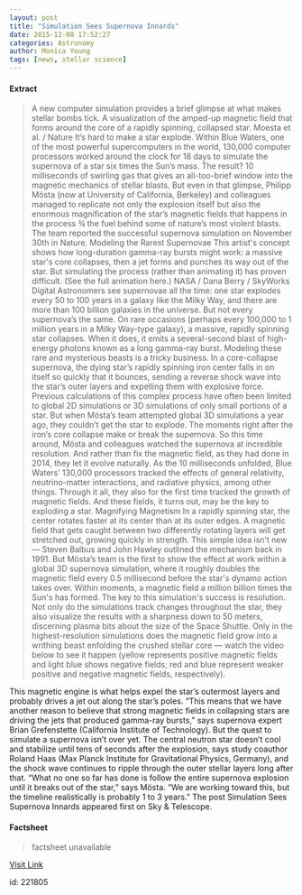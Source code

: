 ```yaml
---
layout: post
title: "Simulation Sees Supernova Innards"
date: 2015-12-08 17:52:27
categories: Astronomy
author: Monica Young
tags: [news, stellar science]
---
```



#### Extract
>A new computer simulation provides a brief glimpse at what makes stellar bombs tick.
A visualization of the amped-up magnetic field that forms around the core of a rapidly spinning, collapsed star. Moesta et al. / Nature
It’s hard to make a star explode. Within Blue Waters, one of the most powerful supercomputers in the world, 130,000 computer processors worked around the clock for 18 days to simulate the supernova of a star six times the Sun’s mass. The result? 10 milliseconds of swirling gas that gives an all-too-brief window into the magnetic mechanics of stellar blasts.
But even in that glimpse, Philipp Mösta (now at University of California, Berkeley) and colleagues managed to replicate not only the explosion itself but also the enormous magnification of the star’s magnetic fields that happens in the process ¾ the fuel behind some of nature’s most violent blasts. The team reported the successful supernova simulation on November 30th in Nature. 
Modeling the Rarest Supernovae
This artist's concept shows how long-duration gamma-ray bursts might work: a massive star's core collapses, then a jet forms and punches its way out of the star. But simulating the process (rather than animating it) has proven difficult. (See the full animation here.) NASA / Dana Berry / SkyWorks Digital
Astronomers see supernovae all the time: one star explodes every 50 to 100 years in a galaxy like the Milky Way, and there are more than 100 billion galaxies in the universe.
But not every supernova’s the same. On rare occasions (perhaps every 100,000 to 1 million years in a Milky Way-type galaxy), a massive, rapidly spinning star collapses. When it does, it emits a several-second blast of high-energy photons known as a long gamma-ray burst.
Modeling these rare and mysterious beasts is a tricky business. In a core-collapse supernova, the dying star’s rapidly spinning iron center falls in on itself so quickly that it bounces, sending a reverse shock wave into the star’s outer layers and expelling them with explosive force. Previous calculations of this complex process have often been limited to global 2D simulations or 3D simulations of only small portions of a star. But when Mösta’s team attempted global 3D simulations a year ago, they couldn’t get the star to explode.
The moments right after the iron’s core collapse make or break the supernova. So this time around, Mösta and colleagues watched the supernova at incredible resolution. And rather than fix the magnetic field, as they had done in 2014, they let it evolve naturally.
As the 10 milliseconds unfolded, Blue Waters’ 130,000 processors tracked the effects of general relativity, neutrino-matter interactions, and radiative physics, among other things. Through it all, they also for the first time tracked the growth of magnetic fields. And these fields, it turns out, may be the key to exploding a star.
Magnifying Magnetism
In a rapidly spinning star, the center rotates faster at its center than at its outer edges. A magnetic field that gets caught between two differently rotating layers will get stretched out, growing quickly in strength. This simple idea isn’t new — Steven Balbus and John Hawley outlined the mechanism back in 1991. But Mösta’s team is the first to show the effect at work within a global 3D supernova simulation, where it roughly doubles the magnetic field every 0.5 millisecond before the star's dynamo action takes over. Within moments, a magnetic field a million billion times the Sun's has formed.
The key to this simulation's success is resolution. Not only do the simulations track changes throughout the star, they also visualize the results with a sharpness down to 50 meters, discerning plasma bits about the size of the Space Shuttle. Only in the highest-resolution simulations does the magnetic field grow into a writhing beast enfolding the crushed stellar core — watch the video below to see it happen (yellow represents positive magnetic fields and light blue shows negative fields; red and blue represent weaker positive and negative magnetic fields, respectively).

This magnetic engine is what helps expel the star’s outermost layers and probably drives a jet out along the star’s poles. “This means that we have another reason to believe that strong magnetic fields in collapsing stars are driving the jets that produced gamma-ray bursts,” says supernova expert Brian Grefenstette (California Institute of Technology).
But the quest to simulate a supernova isn’t over yet. The central neutron star doesn’t cool and stabilize until tens of seconds after the explosion, says study coauthor Roland Haas (Max Planck Institute for Gravitational Physics, Germany), and the shock wave continues to ripple through the outer stellar layers long after that.
“What no one so far has done is follow the entire supernova explosion until it breaks out of the star,” says Mösta. “We are working toward this, but the timeline realistically is probably 1 to 3 years.”
The post Simulation Sees Supernova Innards appeared first on Sky &amp; Telescope.

#### Factsheet
>factsheet unavailable

[Visit Link](http://www.skyandtelescope.com/astronomy-news/simulation-sees-supernova-innards-1208201543/)

id:  221805
